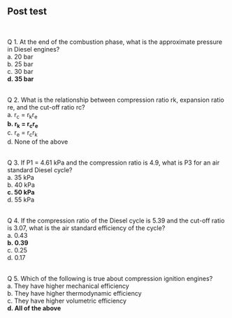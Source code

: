 ## Post test
<br>

Q 1. At the end of the combustion phase, what is the approximate pressure in Diesel engines?<br>
a. 20 bar<br>
b. 25 bar<br>
c. 30 bar<br>
<b>d. 35 bar</b><br><br>


Q 2. What is the relationship between compression ratio rk, expansion ratio re, and the cut-off ratio rc?<br>
a. r<sub>c</sub> = r<sub>k</sub>r<sub>e</sub><br>
<b>b. r<sub>k</sub> =  r<sub>c</sub>r<sub>e</sub></b><br>
c. r<sub>e</sub> = r<sub>c</sub>r<sub>k</sub><br>
d. None of the above<br><br>



Q 3. If P1 = 4.61 kPa and the compression ratio is 4.9, what is P3 for an air standard Diesel cycle?<br>
a. 35 kPa<br>
b. 40 kPa<br>
<b>c. 50 kPa</b><br>
d. 55 kPa<br><br>


Q 4. If the compression ratio of the Diesel cycle is 5.39 and the cut-off ratio is 3.07, what is the air standard efficiency of the cycle?<br>
a. 0.43<br>
<b>b. 0.39</b><br>
c. 0.25<br>
d. 0.17<br><br>

Q 5. Which of the following is true about compression ignition engines?<br>
a. They have higher mechanical efficiency<br>
b. They have higher thermodynamic efficiency<br>
c. They have higher volumetric efficiency<br>
<b>d. All of the above</b><br><br>
